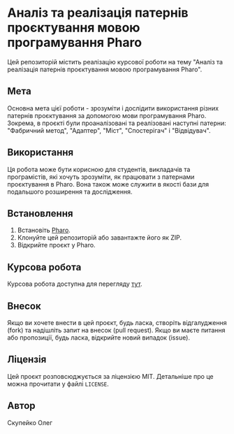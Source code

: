 # Аналіз та реалізація патернів проєктування мовою програмування Pharo

Цей репозиторій містить реалізацію курсової роботи на тему "Аналіз та реалізація патернів проєктування мовою програмування Pharo".

## Мета

Основна мета цієї роботи - зрозуміти і дослідити використання різних патернів проєктування за допомогою мови програмування Pharo. Зокрема, в проєкті були проаналізовані та реалізовані наступні патерни: "Фабричний метод", "Адаптер", "Міст", "Спостерігач" і "Відвідувач".

## Використання

Ця робота може бути корисною для студентів, викладачів та програмістів, які хочуть зрозуміти, як працювати з патернами проєктування в Pharo. Вона також може служити в якості бази для подальшого розширення та дослідження.

## Встановлення

1. Встановіть [Pharo](https://pharo.org/download).
2. Клонуйте цей репозиторій або завантажте його як ZIP.
3. Відкрийте проєкт у Pharo.

## Курсова робота

Курсова робота доступна для перегляду [тут](https://www.overleaf.com/read/pwvmpdzsxxkw).

## Внесок

Якщо ви хочете внести в цей проєкт, будь ласка, створіть відгалудження (fork) та надішліть запит на внесок (pull request). Якщо ви маєте питання або пропозиції, будь ласка, відкрийте новий випадок (issue).

## Ліцензія

Цей проєкт розповсюджується за ліцензією MIT. Детальніше про це можна прочитати у файлі `LICENSE`.

## Автор

Скупейко Олег
